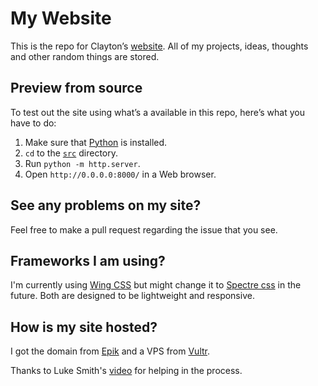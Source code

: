 # My Website

This is the repo for Clayton’s [website](https://claytoneasley.org/).
All of my projects, ideas, thoughts and other random things are stored.

## Preview from source

To test out the site using what’s a available in this repo, here’s what you have to do:

1. Make sure that [Python](https://www.python.org/) is installed.
2. `cd` to the [`src`](./src) directory.
3. Run `python -m http.server`.
4. Open `http://0.0.0.0:8000/` in a Web browser.

## See any problems on my site?

Feel free to make a pull request regarding the issue that you see.

## Frameworks I am using?

I'm currently using [Wing CSS](https://kbrsh.github.io/wing/) but might change it to [Spectre css](https://picturepan2.github.io/spectre/index.html) in the future. Both are designed to be lightweight and responsive.

## How is my site hosted?

I got the domain from [Epik](https://registrar.epik.com/) and a VPS from [Vultr](https://www.vultr.com/).

Thanks to Luke Smith's [video](https://videos.lukesmith.xyz/w/c1d4KKBe8iQ3sqL6W8vYDp) for helping in the process.
